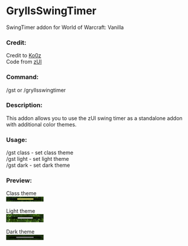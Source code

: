 # GryllsSwingTimer
SwingTimer addon for World of Warcraft: Vanilla

### Credit:<br>
Credit to [Ko0z](https://github.com/Ko0z)<br>
Code from [zUI](https://github.com/Ko0z/zUI)<br>

### Command:<br>
/gst or /gryllsswingtimer<br>

### Description:<br>
This addon allows you to use the zUI swing timer as a standalone addon with additional color themes.<br>

### Usage:<br>
/gst class - set class theme<br>
/gst light - set light theme<br>
/gst dark - set dark theme<br>

### Preview:
Class theme<br>
<img src="https://raw.githubusercontent.com/GryllsAddons/AddonPreviews/main/GryllsSwingTimer/GST_Class.png" width=20% height=20%/><br>

Light theme<br>
<img src="https://raw.githubusercontent.com/GryllsAddons/AddonPreviews/main/GryllsSwingTimer/GST_Light.png" width=20% height=20%/><br>

Dark theme<br>
<img src="https://raw.githubusercontent.com/GryllsAddons/AddonPreviews/main/GryllsSwingTimer/GST_Dark.png" width=20% height=20%/><br>
